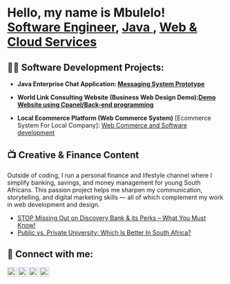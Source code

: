 <h1>Hello, my name is Mbulelo! <br/>
<a href="www.linkedin.com/in mbulelo-mtshutshisi-6024451a8">Software Engineer</a>,
<a href="https://github.com/MbuleloMtshu">Java </a>,
<a href="https://github.com/MbuleloMtshu">Web & Cloud Services</a>

<h2>👨‍💻 Software Development Projects:</h2>

- <b>Java Enterprise Chat Application: [Messaging System Prototype](https://github.com/MbuleloMtshu/ProductMultiply/blob/main/README.md)

- <b>World Link Consulting Website </b>
(Business Web Design Demo):[Demo Website using Cpanel/Back-end programming](https://hymalayafreight.co.za/)

- <b>Local Ecommerce Platform </b>
(Web Commerce System)</b>
[Ecommerce System For Local Company]: [Web Commerce and Software development](https://gwglassinfo.s3.eu-north-1.amazonaws.com/MainPage.html)

<h2>📺 Creative & Finance Content</h2>
<p>
Outside of coding, I run a personal finance and lifestyle channel where I simplify banking, savings, and money management for young South Africans. This passion project helps me sharpen my communication, storytelling, and digital marketing skills — all of which complement my work in web development and design.
</p>

<ul>
  <li><a href="https://youtu.be/dbb2EW5E2lo">STOP Missing Out on Discovery Bank & its Perks – What You Must Know!</a></li>
  <li><a href="https://youtu.be/jcrqRKezmZ8">Public vs. Private University: Which Is Better In South Africa?</a></li>
</ul>

<h2> 🤳 Connect with me:</h2>

[<img align="left" alt="MbuleloMtshu | YouTube" width="22px" src="https://cdn.jsdelivr.net/npm/simple-icons@v3/icons/youtube.svg" />][youtube]
[<img align="left" alt="MbuleloMtshu | Twitter" width="22px" src="https://cdn.jsdelivr.net/npm/simple-icons@v3/icons/twitter.svg" />][twitter]
[<img align="left" alt="MbuleloMtshu | LinkedIn" width="22px" src="https://cdn.jsdelivr.net/npm/simple-icons@v3/icons/linkedin.svg" />][linkedin]
[<img align="left" alt="MbuleloMtshu | Instagram" width="22px" src="https://cdn.jsdelivr.net/npm/simple-icons@v3/icons/instagram.svg" />][instagram]

[twitter]: https://twitter.com/MbuleloMtshu
[youtube]:https://www.youtube.com/channel/UCZrZN7aPZrMCj-W5ZZgqO8Q
[instagram]: https://www.instagram.com/mbulelo_mtshu/
[linkedin]: https://www.linkedin.com/in/mbulelo-mtshutshisi-6024451a8

<!--
**joshmadakor1/joshmadakor1** is a ✨ _special_ ✨ repository because its `README.md` (this file) appears on your GitHub profile.

Here are some ideas to get you started:

- 🔭 I’m currently working on ...
- 🌱 I’m currently learning ...
- 👯 I’m looking to collaborate on ...
- 🤔 I’m looking for help with ...
- 💬 Ask me about ...
- 📫 How to reach me: ...
- 😄 Pronouns: ...
- ⚡ Fun fact: ...
-->
